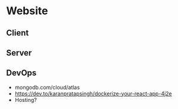 # Website

## Client

## Server

## DevOps
* mongodb.com/cloud/atlas
* https://dev.to/karanpratapsingh/dockerize-your-react-app-4j2e
* Hosting?